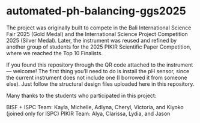 # automated-ph-balancing-ggs2025

The project was originally built to compete in the Bali International Science Fair 2025 (Gold Medal) and the International Science Project Competition 2025 (Silver Medal). Later, the instrument was reused and refined by another group of students for the 2025 PIKIR Scientific Paper Competition, where we reached the Top 10 Finalists.

If you found this repository through the QR code attached to the instrument — welcome!
The first thing you’ll need to do is install the pH sensor, since the current instrument does not include one (I borrowed it from someone else). Just follow the structural design files uploaded here in this repository.

Many thanks to the students who participated in this project:

BISF + ISPC Team: Kayla, Michelle, Adlyna, Cheryl, Victoria, and Kiyoko (joined only for ISPC)
PIKIR Team: Alya, Clarissa, Lydia, and Jason

